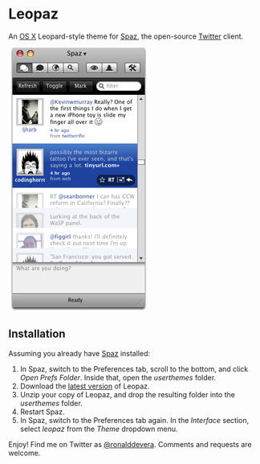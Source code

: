 Leopaz
======

An [OS X][1] Leopard-style theme for [Spaz][2], the open-source [Twitter][3] client.

![Leopaz preview][4]


Installation
------------

Assuming you already have [Spaz][5] installed:

 1. In Spaz, switch to the Preferences tab, scroll to the bottom, and click *Open Prefs Folder*. Inside that, open the *userthemes* folder.
 2. Download the [latest version][6] of Leopaz.
 3. Unzip your copy of Leopaz, and drop the resulting folder into the *userthemes* folder.
 4. Restart Spaz.
 5. In Spaz, switch to the Preferences tab again. In the *Interface* section, select *leopaz* from the *Theme* dropdown menu.

Enjoy! Find me on Twitter as [@ronalddevera][7]. Comments and requests are welcome.

  [1]: http://www.apple.com/macosx/
  [2]: http://funkatron.com/spaz
  [3]: http://twitter.com
  [4]: http://github.com/rondevera/leopaz/raw/bde05473722a2ffb5b6da840e3ca87a002a9c734/images/leopaz-preview.png
  [5]: http://funkatron.com/spaz
  [6]: http://github.com/rondevera/leopaz/downloads
  [7]: http://twitter.com/ronalddevera